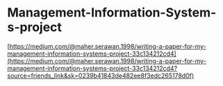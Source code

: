 # Management-Information-System-s-project
[https://medium.com/@maher.serawan.1998/writing-a-paper-for-my-management-information-systems-project-33c134212cd4](https://medium.com/@maher.serawan.1998/writing-a-paper-for-my-management-information-systems-project-33c134212cd4?source=friends_link&sk=0239b41843de482ee8f3edc265178d0f)
